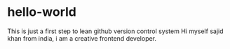 # hello-world
This is just a first step to lean github version control system
Hi myself sajid khan from india, i am a creative frontend developer.
